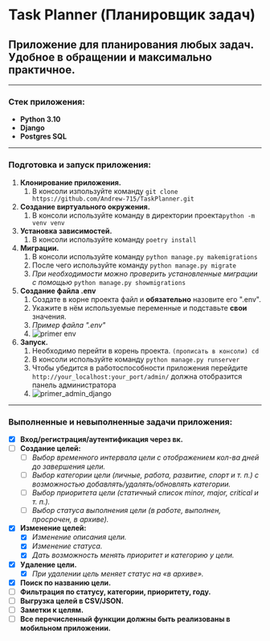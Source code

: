 # Task Planner (Планировщик задач)
## Приложение для планирования любых задач. Удобное в обращении и максимально практичное.
____
### Cтек приложения:
- **Python 3.10**
- **Django**
- **Postgres SQL**
____
### Подготовка и запуск приложения:
1. **Клонирование приложения.**
   1. В консоли изпользуйте команду `git clone https://github.com/Andrew-715/TaskPlanner.git`
2. **Создание виртуального окружения.**
   1. В консоли используйте команду в директории проекта`python -m venv venv`
3. **Установка зависимостей.**
   1. В консоли используйте команду `poetry install`
4. **Миграции.**
   1. В консоли используйте команду `python manage.py makemigrations`
   2. После чего используйте команду `python manage.py migrate`
   3. *При необходимости можно проверить установленные миграции с помощью*
   `python manage.py showmigrations`
5. **Создание файла .env**
   1. Создате в корне проекта файл и **обязательно** назовите его ".env".
   2. Укажите в нём используемые переменные и подставьте **свои** значения.
   3. *Пример файла ".env"* 
   4. ![primer env](https://user-images.githubusercontent.com/114973158/234766194-7e5ee627-ef06-417c-9cb6-ec0caa0b8217.png) 
6. **Запуск.**
   1. Необходимо перейти в корень проекта. `(прописать в консоли) cd`
   2. В консоли используйте команду `python manage.py runserver`
   3. Чтобы убедится в работоспособности приложения перейдите `http://your_localhost:your_port/admin/`
   должна отобразится панель администратора 
   4. ![primer_admin_django](https://user-images.githubusercontent.com/114973158/234767291-09a8beea-3143-461f-a578-613a1b8a98e0.png)
____
### Выполненные и невыполненные задачи приложения:
- [x] **Вход/регистрация/аутентификация через вк.**
- [ ] **Создание целей:**
   - [ ] *Выбор временного интервала цели с отображением кол-ва дней до завершения цели.*
   - [ ] *Выбор категории цели (личные, работа, развитие, спорт и т. п.) с возможностью добавлять/удалять/обновлять категории.*
   - [ ] *Выбор приоритета цели (статичный список minor, major, critical и т. п.).*
   - [ ] *Выбор статуса выполнения цели (в работе, выполнен, просрочен, в архиве).*
- [x] **Изменение целей:**
   - [x] *Изменение описания цели.*
   - [x] *Изменение статуса.*
   - [x] *Дать возможность менять приоритет и категорию у цели.*
- [x] **Удаление цели.**
   - [x] *При удалении цель меняет статус на «в архиве».*
- [x] **Поиск по названию цели.**
- [ ] **Фильтрация по статусу, категории, приоритету, году.**
- [ ] **Выгрузка целей в CSV/JSON.**
- [ ] **Заметки к целям.**
- [ ] **Все перечисленный функции должны быть реализованы в мобильном приложении.**

